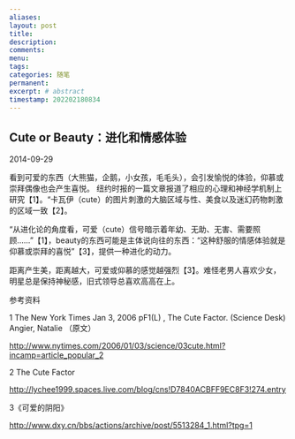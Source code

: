 ```yaml
---
aliases:
layout: post
title:
description:
comments:
menu:
tags: 
categories: 随笔
permanent: 
excerpt: # abstract
timestamp: 202202180834
---
```


## Cute or Beauty：进化和情感体验

2014-09-29 

看到可爱的东西（大熊猫，企鹅，小女孩，毛毛头），会引发愉悦的体验，仰慕或崇拜偶像也会产生喜悦。 纽约时报的一篇文章报道了相应的心理和神经学机制上研究【1】。“卡瓦伊（cute）的图片刺激的大脑区域与性、美食以及迷幻药物刺激的区域一致【2】。

  

“从进化论的角度看，可爱（cute）信号暗示着年幼、无助、无害、需要照顾……”【1】，beauty的东西可能是主体说向往的东西：“这种舒服的情感体验就是仰慕或崇拜的喜悦”【3】，提供一种进化的动力。

  

距离产生美，距离越大，可爱或仰慕的感觉越强烈【3】。难怪老男人喜欢少女，明星总是保持神秘感，旧式领导总喜欢高高在上。

  

  

  

参考资料

  

1 The New York Times Jan 3, 2006 pF1(L) , The Cute Factor. (Science Desk) Angier, Natalie （原文）

http://www.nytimes.com/2006/01/03/science/03cute.html?incamp=article_popular_2

  

2 The Cute Factor

http://lychee1999.spaces.live.com/blog/cns!D7840ACBFF9EC8F3!274.entry

  

3《可爱的阴阳》

http://www.dxy.cn/bbs/actions/archive/post/5513284_1.html?tpg=1